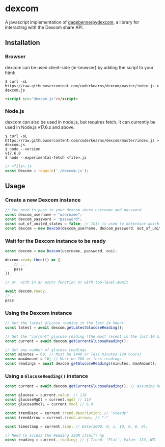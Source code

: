 # dexcom

A javascript implementation of [gagebenne/pydexcom](https://github.com/gagebenne/pydexcom), a library for interacting with the Dexcom share API.

## Installation

### Browser

dexcom can be used client-side (in-browser) by adding the script to your html:
```shell
$ curl -sL https://raw.githubusercontent.com/coderkearns/dexcom/master/index.js > dexcom.js
```
```html
<script src="dexcom.js"></script>
```

### Node.js

dexcom can also be used in node.js, but requires fetch. It can currently be used in Node.js v17.6.x and above.

```shell
$ curl -sL https://raw.githubusercontent.com/coderkearns/dexcom/master/index.js > dexcom.js
$ node --version
v17.6.0
$ node --experimental-fetch <file>.js
```
```js
// <file>.js
const Dexcom = require('./dexcom.js');
```

## Usage

### Create a new Dexcom instance

```js
// You need to pass in your dexcom share username and password
const dexcom_username = "username";
const dexcom_password = "password";
const out_of_united_states = false; // This is used to determine which Dexcom share url to use.
const dexcom = new Dexcom(dexcom_username, dexcom_password, out_of_united_states);
```

### Wait for the Dexcom instance to be ready
```js
const dexcom = new Dexcom(username, password, ous);

dexcom.ready.then(() => {
    // ...
    pass
})

// or, with in an async function or with top-level-await

await dexcom.ready;
// ...
pass
```

### Using the Dexcom instance

```js
// Get the latest glucose reading in the last 24 hours
const latest = await dexcom.getLatestGlucoseReading();

// Get the "current" glucose reading (the most recent in the last 10 minutes)
const current = await dexcom.getCurrentGlucoseReading();

// Get any number of glucose readings
const minutes = 60; // Must be 1440 or less minutes (24 hours)
const maxAmount = 10; // Must be 288 or less readings
const readings = await dexcom.getGlucoseReadings(minutes, maxAmount);
```

### Using a `GlucoseReading()` instance

```js
const current = await dexcom.getCurrentGlucoseReading(); // Assuming Reading is 119, steady, at 10:00 AM 2000-01-01

const glucose = current.value; // 119
const glucoseMgDl = current.mgdl // 119
const glucoseMmolL = current.mmol // 6.8

const trendDesc = current.trend.description; // "steady"
const trendArrow = current.trend.arrows; // "→"

const timestamp = current.time; // Date(2000, 0, 1, 10, 0, 0, 0);

// Need to access the Reading JSON itself? np
const reading = current._reading; // { Trend: 'Flat', Value: 119, WT: '<date string>', ST: '<date string>', DT: '<date string>' }
```
